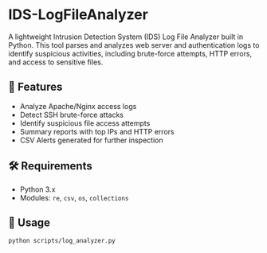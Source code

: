 # IDS-LogFileAnalyzer

A lightweight Intrusion Detection System (IDS) Log File Analyzer built in Python. This tool parses and analyzes web server and authentication logs to identify suspicious activities, including brute-force attempts, HTTP errors, and access to sensitive files.

## 📌 Features
- Analyze Apache/Nginx access logs
- Detect SSH brute-force attacks
- Identify suspicious file access attempts
- Summary reports with top IPs and HTTP errors
- CSV Alerts generated for further inspection

## 🛠 Requirements
- Python 3.x
- Modules: `re`, `csv`, `os`, `collections`

## 🚀 Usage
```bash
python scripts/log_analyzer.py
```
